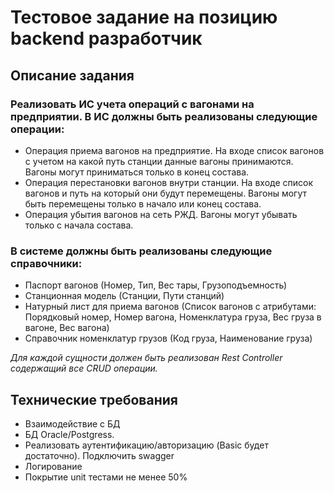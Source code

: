 # Тестовое задание на позицию backend разработчик

## Описание задания
### Реализовать ИС учета операций с вагонами на предприятии. В ИС должны быть реализованы следующие операции:
* Операция приема вагонов на предприятие. На входе список вагонов с учетом на какой путь станции данные вагоны принимаются. Вагоны могут приниматься только в конец состава.
* Операция перестановки вагонов внутри станции. На входе список вагонов и путь на который они будут перемещены. Вагоны могут быть перемещены только в начало или конец состава.
* Операция убытия вагонов на сеть РЖД. Вагоны могут убывать только с начала состава.

### В системе должны быть реализованы следующие справочники:
* Паспорт вагонов (Номер, Тип, Вес тары, Грузоподъемность)
* Станционная модель (Станции, Пути станций)
* Натурный лист для приема вагонов (Список вагонов с атрибутами: Порядковый номер, Номер вагона, Номенклатура груза, Вес груза в вагоне, Вес вагона)
* Справочник номенклатур грузов (Код груза, Наименование груза)

_Для каждой сущности должен быть реализован Rest Controller содержащий все CRUD операции._

## Технические требования
* Взаимодействие с БД
* БД Oracle/Postgress. 
* Реализовать аутентификацию/авторизацию (Basic будет достаточно). Подключить swagger
* Логирование
* Покрытие unit тестами не менее 50%


